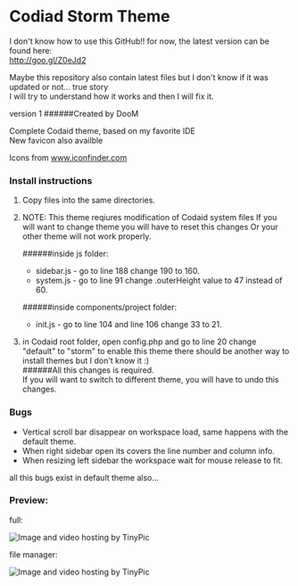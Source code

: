 Codiad Storm Theme
==================
I don't know how to use this GitHub!! for now, the latest version can be found here:  
http://goo.gl/Z0eJd2

Maybe this repository also contain latest files but I don't know if it was updated or not... true story  
I will try to understand how it works and then I will fix it.

version 1
######Created by DooM

Complete Codaid theme, based on my favorite IDE  
New favicon also availble

Icons from www.iconfinder.com

### Install instructions
1. Copy files into the same directories.
2. NOTE: This theme reqiures modification of Codaid system files
    If you will want to change theme you will have to reset this changes
    Or your other theme will not work properly. 

   ######inside js folder:
    - sidebar.js - go to line 188 change 190 to 160.
    - system.js - go to line 91 change .outerHeight value to 47 instead of 60.

   ######inside components/project folder:
	- init.js - go to line 104 and line 106 change 33 to 21.

3. in Codaid root folder, open config.php and go to line 20 change "default" to "storm" to enable this theme
   there should be another way to install themes but I don't know it :)  
######All this changes is required.  
If you will want to switch to different theme, you will have to undo this changes.
### Bugs

- Vertical scroll bar disappear on workspace load, same happens with the default theme.
- When right sidebar open its covers the line number and column info.
- When resizing left sidebar the workspace wait for mouse release to fit.

all this bugs exist in default theme also...

### Preview:

full:

<img src="http://i43.tinypic.com/54pol.jpg" border="0" alt="Image and video hosting by TinyPic">

file manager:

<img src="http://i40.tinypic.com/x6jsj7.jpg" border="0" alt="Image and video hosting by TinyPic">
